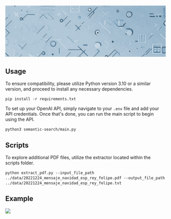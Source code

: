 ![](https://raw.githubusercontent.com/aaronroman/semantic-search/master/images/bing_ai_header.png)

## Usage

To ensure compatibility, please utilize Python version 3.10 or a similar version, and proceed to install any necessary dependencies.
```
pip install -r requirements.txt
```

To set up your OpenAI API, simply navigate to your `.env` file and add your API credentials. Once that's done, you can run the main script to begin using the API.
```
python3 semantic-search/main.py
```

## Scripts
To explore additional PDF files, utilize the extractor located within the scripts folder.

```
python extract_pdf.py --input_file_path ../data/20221224_mensaje_navidad_esp_rey_felipe.pdf --output_file_path ../data/20221224_mensaje_navidad_esp_rey_felipe.txt
```

## Example

![](E:\repositorios\semantic-search\images\semantic_search_execution.png)